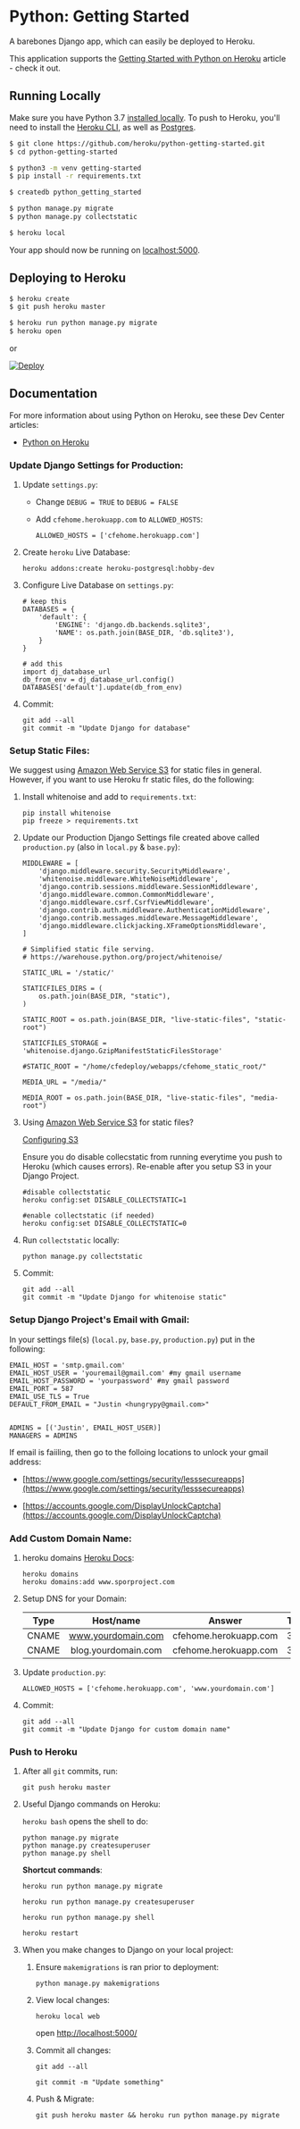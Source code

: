 # Python: Getting Started

A barebones Django app, which can easily be deployed to Heroku.

This application supports the [Getting Started with Python on Heroku](https://devcenter.heroku.com/articles/getting-started-with-python) article - check it out.

## Running Locally

Make sure you have Python 3.7 [installed locally](http://install.python-guide.org). To push to Heroku, you'll need to install the [Heroku CLI](https://devcenter.heroku.com/articles/heroku-cli), as well as [Postgres](https://devcenter.heroku.com/articles/heroku-postgresql#local-setup).

```sh
$ git clone https://github.com/heroku/python-getting-started.git
$ cd python-getting-started

$ python3 -m venv getting-started
$ pip install -r requirements.txt

$ createdb python_getting_started

$ python manage.py migrate
$ python manage.py collectstatic

$ heroku local
```

Your app should now be running on [localhost:5000](http://localhost:5000/).

## Deploying to Heroku

```sh
$ heroku create
$ git push heroku master

$ heroku run python manage.py migrate
$ heroku open
```
or

[![Deploy](https://www.herokucdn.com/deploy/button.svg)](https://heroku.com/deploy)

## Documentation

For more information about using Python on Heroku, see these Dev Center articles:

- [Python on Heroku](https://devcenter.heroku.com/categories/python)

### Update Django Settings for Production:
1. Update `settings.py`:

    - Change `DEBUG = TRUE` to `DEBUG = FALSE`

    - Add `cfehome.herokuapp.com` to `ALLOWED_HOSTS`:
        ```
        ALLOWED_HOSTS = ['cfehome.herokuapp.com']
        ```

3. Create `heroku` Live Database:

    ```
    heroku addons:create heroku-postgresql:hobby-dev
    ```

4. Configure Live Database on `settings.py`:

    ```
    # keep this
    DATABASES = {
        'default': {
            'ENGINE': 'django.db.backends.sqlite3',
            'NAME': os.path.join(BASE_DIR, 'db.sqlite3'),
        }
    }

    # add this
    import dj_database_url
    db_from_env = dj_database_url.config()
    DATABASES['default'].update(db_from_env)
    ```
5. Commit:

    ```
    git add --all
    git commit -m "Update Django for database"
    ```


### Setup Static Files:

We suggest using [Amazon Web Service S3](http://www.kirr.co/exuykp/) for static files in general. However, if you want to use Heroku fr static files, do the following:

1. Install whitenoise and add to `requirements.txt`:
    ```
    pip install whitenoise
    pip freeze > requirements.txt
    ```
2. Update our Production Django Settings file created above called `production.py` (also in `local.py` & `base.py`):
    ```
    MIDDLEWARE = [
        'django.middleware.security.SecurityMiddleware',
        'whitenoise.middleware.WhiteNoiseMiddleware',
        'django.contrib.sessions.middleware.SessionMiddleware',
        'django.middleware.common.CommonMiddleware',
        'django.middleware.csrf.CsrfViewMiddleware',
        'django.contrib.auth.middleware.AuthenticationMiddleware',
        'django.contrib.messages.middleware.MessageMiddleware',
        'django.middleware.clickjacking.XFrameOptionsMiddleware',
    ]

    # Simplified static file serving.
    # https://warehouse.python.org/project/whitenoise/

    STATIC_URL = '/static/'

    STATICFILES_DIRS = (
        os.path.join(BASE_DIR, "static"),
    )

    STATIC_ROOT = os.path.join(BASE_DIR, "live-static-files", "static-root")

    STATICFILES_STORAGE = 'whitenoise.django.GzipManifestStaticFilesStorage'

    #STATIC_ROOT = "/home/cfedeploy/webapps/cfehome_static_root/"

    MEDIA_URL = "/media/"

    MEDIA_ROOT = os.path.join(BASE_DIR, "live-static-files", "media-root")
    ```

3. Using [Amazon Web Service S3](http://www.kirr.co/exuykp/) for static files?

    [Configuring S3](https://github.com/codingforentrepreneurs/Guides/blob/master/all/s3_staticfiles_django.md)

    Ensure you do disable collecstatic from running everytime you push to Heroku (which causes errors). Re-enable after you setup S3 in your Django Project.

    ```
    #disable collectstatic
    heroku config:set DISABLE_COLLECTSTATIC=1

    #enable collectstatic (if needed)
    heroku config:set DISABLE_COLLECTSTATIC=0
    ```
4. Run `collectstatic` locally:

    ```
    python manage.py collectstatic
    ```

5. Commit:
    ```
    git add --all
    git commit -m "Update Django for whitenoise static"
    ```

### Setup Django Project's Email with Gmail:
In your settings file(s) (`local.py`, `base.py`, `production.py`) put in the following:
```
EMAIL_HOST = 'smtp.gmail.com'
EMAIL_HOST_USER = 'youremail@gmail.com' #my gmail username
EMAIL_HOST_PASSWORD = 'yourpassword' #my gmail password
EMAIL_PORT = 587
EMAIL_USE_TLS = True
DEFAULT_FROM_EMAIL = "Justin <hungrypy@gmail.com>"


ADMINS = [('Justin', EMAIL_HOST_USER)]
MANAGERS = ADMINS
```
If email is faiiling, then go to the folloing locations to unlock your gmail address:
- [https://www.google.com/settings/security/lesssecureapps](https://www.google.com/settings/security/lesssecureapps)

- [https://accounts.google.com/DisplayUnlockCaptcha](https://accounts.google.com/DisplayUnlockCaptcha)

### Add Custom Domain Name:

1. heroku domains [Heroku Docs](https://devcenter.heroku.com/articles/custom-domains):

    ```
    heroku domains
    heroku domains:add www.sporproject.com
    ```

2. Setup DNS for your Domain:

    | Type          | Host/name           |  Answer               |  TTL  |
    | ------------- |:-------------------:|:---------------------:|:-----:|
    | CNAME         | www.yourdomain.com  | cfehome.herokuapp.com |  300  |
    | CNAME         | blog.yourdomain.com | cfehome.herokuapp.com |  300  |

3. Update `production.py`:

    ```
    ALLOWED_HOSTS = ['cfehome.herokuapp.com', 'www.yourdomain.com']
    ```

4. Commit:

    ```
    git add --all
    git commit -m "Update Django for custom domain name"
    ```

### Push to Heroku
1. After all `git` commits, run:
    ```
    git push heroku master
    ```

2. Useful Django commands on Heroku:

    `heroku bash` opens the shell to do:

    ```
    python manage.py migrate
    python manage.py createsuperuser
    python manage.py shell
    ```

    **Shortcut commands**:

    `heroku run python manage.py migrate`

    `heroku run python manage.py createsuperuser`

    `heroku run python manage.py shell`

    `heroku restart`

3. When you make changes to Django on your local project:
    1. Ensure `makemigrations` is ran prior to deployment:
        ```
        python manage.py makemigrations
        ```
    2. View local changes:
        ```
        heroku local web
        ```
        open [http://localhost:5000/](http://localhost:5000/)

    3. Commit all changes:

        ```
        git add --all

        git commit -m "Update something"
        ```
    4. Push & Migrate:

        ```
        git push heroku master && heroku run python manage.py migrate
        ```
